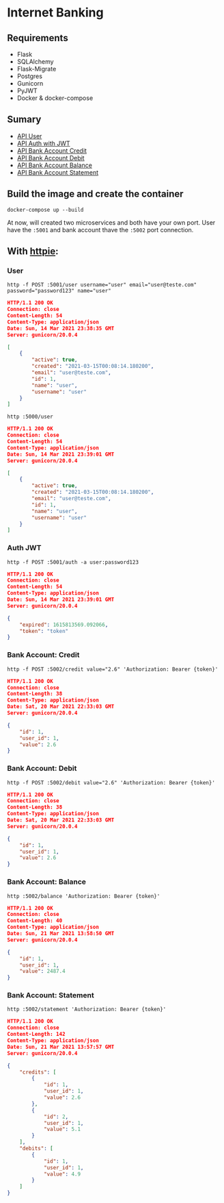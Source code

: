 # Internet Banking

## Requirements

- Flask
- SQLAlchemy
- Flask-Migrate
- Postgres
- Gunicorn
- PyJWT
- Docker & docker-compose

## Sumary

- [API User](#api-user)
- [API Auth with JWT](#api-auth)
- [API Bank Account Credit](#api-credit)
- [API Bank Account Debit](#api-debit)
- [API Bank Account Balance](#api-balance)
- [API Bank Account Statement](#api-statement)

## Build the image and create the container

``` shell
docker-compose up --build
```

At now, will created two microservices and both have your own port.
User have the `:5001` and bank account thave the `:5002` port connection.

## With [httpie](https://httpie.io/):

### User <a name="api-user">

``` shell
http -f POST :5001/user username="user" email="user@teste.com" password="password123" name="user"
```

``` json
HTTP/1.1 200 OK
Connection: close
Content-Length: 54
Content-Type: application/json
Date: Sun, 14 Mar 2021 23:38:35 GMT
Server: gunicorn/20.0.4

[
    {
        "active": true,
        "created": "2021-03-15T00:08:14.180200",
        "email": "user@teste.com",
        "id": 1,
        "name": "user",
        "username": "user"
    }
]
```


``` shell
http :5000/user
```

``` json
HTTP/1.1 200 OK
Connection: close
Content-Length: 54
Content-Type: application/json
Date: Sun, 14 Mar 2021 23:39:01 GMT
Server: gunicorn/20.0.4

[
    {
        "active": true,
        "created": "2021-03-15T00:08:14.180200",
        "email": "user@teste.com",
        "id": 1,
        "name": "user",
        "username": "user"
    }
]
```

### Auth JWT <a name="api-auth">

``` shell
http -f POST :5001/auth -a user:password123
```


``` json
HTTP/1.1 200 OK
Connection: close
Content-Length: 54
Content-Type: application/json
Date: Sun, 14 Mar 2021 23:39:01 GMT
Server: gunicorn/20.0.4

{
    "expired": 1615813569.092066,
    "token": "token"
}
```

### Bank Account: Credit <a name="api-credit">


``` shell
http -f POST :5002/credit value="2.6" 'Authorization: Bearer {token}'
```

``` json
HTTP/1.1 200 OK
Connection: close
Content-Length: 38
Content-Type: application/json
Date: Sat, 20 Mar 2021 22:33:03 GMT
Server: gunicorn/20.0.4

{
    "id": 1,
    "user_id": 1,
    "value": 2.6
}
```

### Bank Account: Debit <a name="api-debit">

``` shell
http -f POST :5002/debit value="2.6" 'Authorization: Bearer {token}'
```

``` json
HTTP/1.1 200 OK
Connection: close
Content-Length: 38
Content-Type: application/json
Date: Sat, 20 Mar 2021 22:33:03 GMT
Server: gunicorn/20.0.4

{
    "id": 1,
    "user_id": 1,
    "value": 2.6
}
```

### Bank Account: Balance <a name="api-balance">

``` shell
http :5002/balance 'Authorization: Bearer {token}'
```

``` json
HTTP/1.1 200 OK
Connection: close
Content-Length: 40
Content-Type: application/json
Date: Sun, 21 Mar 2021 13:58:50 GMT
Server: gunicorn/20.0.4

{
    "id": 1,
    "user_id": 1,
    "value": 2487.4
}
```

### Bank Account: Statement <a name="api-statement">

``` shell
http :5002/statement 'Authorization: Bearer {token}'
```

``` json
HTTP/1.1 200 OK
Connection: close
Content-Length: 142
Content-Type: application/json
Date: Sun, 21 Mar 2021 13:57:57 GMT
Server: gunicorn/20.0.4

{
    "credits": [
        {
            "id": 1,
            "user_id": 1,
            "value": 2.6
        },
        {
            "id": 2,
            "user_id": 1,
            "value": 5.1
        }
    ],
    "debits": [
        {
            "id": 1,
            "user_id": 1,
            "value": 4.9
        }
    ]
}
```